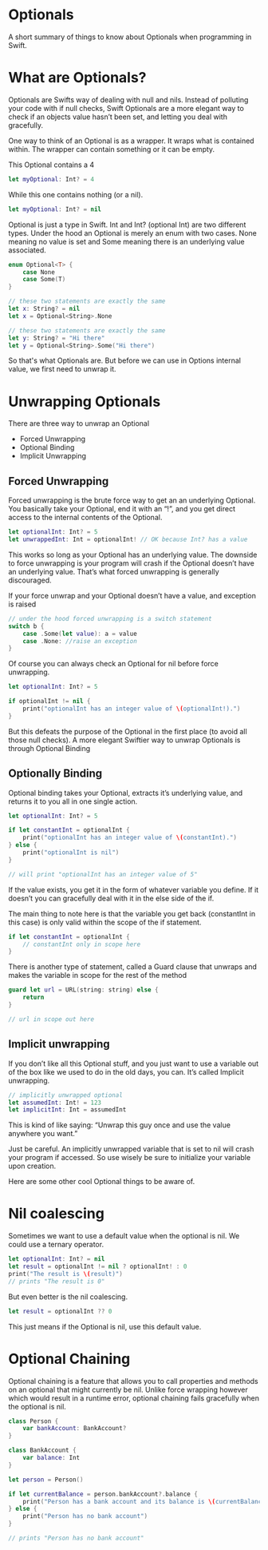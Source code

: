 # Optionals
A short summary of things to know about Optionals when programming in Swift.

# What are Optionals?

Optionals are Swifts way of dealing with null and nils. Instead of polluting your code with if null checks, Swift Optionals are a more elegant way to check if an objects value hasn’t been set, and letting you deal with gracefully.

One way to think of an Optional is as a wrapper. It wraps what is contained within. The wrapper can contain something or it can be empty.

This Optional contains a 4

```swift
let myOptional: Int? = 4
```

While this one contains nothing (or a nil).

```swift
let myOptional: Int? = nil
```

Optional is just a type in Swift. Int and Int? (optional Int) are two different types. Under the hood an Optional is merely an enum with two cases. None meaning no value is set and Some meaning there is an underlying value associated.

```swift
enum Optional<T> {
    case None
    case Some(T)
}
```

```swift
// these two statements are exactly the same
let x: String? = nil
let x = Optional<String>.None

// these two statements are exactly the same
let y: String? = "Hi there"
let y = Optional<String>.Some("Hi there")
```

So that's what Optionals are. But before we can use in Options internal value, we first need to unwrap it.

# Unwrapping Optionals
There are three way to unwrap an Optional
 - Forced Unwrapping
 - Optional Binding
 - Implicit Unwrapping

## Forced Unwrapping
Forced unwrapping is the brute force way to get an an underlying Optional. You basically take your Optional, end it with an “!”, and you get direct access to the internal contents of the Optional.

```swift
let optionalInt: Int? = 5
let unwrappedInt: Int = optionalInt! // OK because Int? has a value
```

This works so long as your Optional has an underlying value. The downside to force unwrapping is your program will crash if the Optional doesn’t have an underlying value. That’s what forced unwrapping is generally discouraged.

If your force unwrap and your Optional doesn’t have a value, and exception is raised

```swift
// under the hood forced unwrapping is a switch statement
switch b {
    case .Some(let value): a = value
    case .None: //raise an exception
}
```

Of course you can always check an Optional for nil before force unwrapping.

```swift
let optionalInt: Int? = 5

if optionalInt != nil {
    print("optionalInt has an integer value of \(optionalInt!).")
}
```

But this defeats the purpose of the Optional in the first place (to avoid all those null checks).  A more elegant Swiftier way to unwrap Optionals is through Optional Binding

## Optionally Binding
Optional binding takes your Optional, extracts it’s underlying value, and returns it to you all in one single action.

```swift
let optionalInt: Int? = 5

if let constantInt = optionalInt {
    print("optionalInt has an integer value of \(constantInt).")
} else {
    print("optionalInt is nil")
}

// will print "optionalInt has an integer value of 5"
```

If the value exists, you get it in the form of whatever variable you define. If it doesn’t you can gracefully deal with it in the else side of the if.

The main thing to note here is that the variable you get back (constantInt in this case) is only valid within the scope of the if statement.

```swift
if let constantInt = optionalInt {
    // constantInt only in scope here
} 
```

There is another type of statement, called a Guard clause that unwraps and makes the variable in scope for the rest of the method

```swift
guard let url = URL(string: string) else {
    return
}

// url in scope out here
```

## Implicit unwrapping
If you don’t like all this Optional stuff, and you just want to use a variable out of the box like we used to do in the old days, you can. It’s called Implicit unwrapping. 

```swift
// implicitly unwrapped optional
let assumedInt: Int! = 123
let implicitInt: Int = assumedInt
```

This is kind of like saying: “Unwrap this guy once and use the value anywhere you want.”

Just be careful. An implicitly unwrapped variable that is set to nil will crash your program if accessed. So use wisely be sure to initialize your variable upon creation.

Here are some other cool Optional things to be aware of.

# Nil coalescing

Sometimes we want to use a default value when the optional is nil. We could use a ternary operator.

```swift
let optionalInt: Int? = nil
let result = optionalInt != nil ? optionalInt! : 0
print("The result is \(result)")
// prints "The result is 0"
```

But even better is the nil coalescing.

```swift
let result = optionalInt ?? 0
```

This just means if the Optional is nil, use this default value.

# Optional Chaining
Optional chaining is a feature that allows you to call properties and methods on an optional that might currently be nil. Unlike force wrapping however which would result in a runtime error, optional chaining fails gracefully when the optional is nil.

```swift
class Person {
    var bankAccount: BankAccount?
}

class BankAccount {
    var balance: Int
}

let person = Person()

if let currentBalance = person.bankAccount?.balance {
    print("Person has a bank account and its balance is \(currentBalance)")
} else {
    print("Person has no bank account")
}

// prints "Person has no bank account"
```